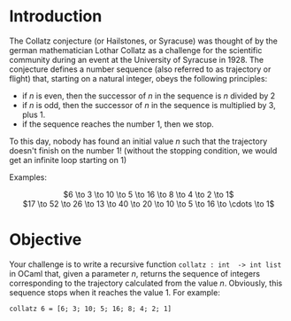 <script>
MathJax = {
  loader: {load: ['input/asciimath', 'output/chtml']},
  asciimath: {
    delimiters: [['$','$'], ['`','`']]
  }
}
</script>

<script src="https://polyfill.io/v3/polyfill.min.js?features=es6"></script>
<script type="text/javascript" id="MathJax-script" async
  src="https://cdn.jsdelivr.net/npm/mathjax@3/es5/startup.js"></script>

# Introduction

The Collatz conjecture (or Hailstones, or Syracuse) was thought of by the german mathematician Lothar Collatz as a challenge for the scientific community during an event at the University of Syracuse in 1928. The conjecture defines a number sequence (also referred to as trajectory or flight) that, starting on a natural integer, obeys the following principles:

- if *n* is even, then the successor of *n* in the sequence is *n* divided by 2
- if *n* is odd, then the successor of *n* in the sequence is multiplied by 3, plus 1.
- if the sequence reaches the number 1, then we stop.

To this day, nobody has found an initial value *n* such that the trajectory doesn't finish on the number $1$! (without the stopping condition, we would get an infinite loop starting on 1)

Examples:

<center>
$6 \to 3 \to 10 \to 5 \to 16 \to 8 \to 4 \to 2 \to 1$
</center>
<center>
$17 \to 52 \to 26 \to 13 \to 40 \to 20 \to 10 \to 5 \to 16 \to \cdots  \to 1$
</center>

# Objective

Your challenge is to write a recursive function `collatz : int  -> int list` in OCaml that, given a parameter *n*, returns the sequence of integers corresponding to the trajectory calculated from the value *n*. Obviously, this sequence stops when it reaches the value 1. For example:

`collatz 6 = [6; 3; 10; 5; 16; 8; 4; 2; 1]`